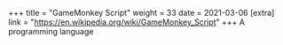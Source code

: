 +++
title = "GameMonkey Script"
weight = 33
date = 2021-03-06
[extra]
link = "https://en.wikipedia.org/wiki/GameMonkey_Script"
+++
A programming language

